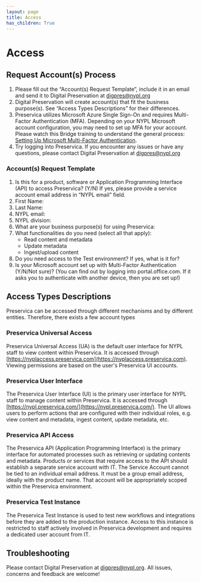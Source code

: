 ```yaml
---
layout: page
title: Access
has_children: True
---
```


# Access

## Request Account(s) Process

1. Please fill out the “Account(s) Request Template”, include it in an email and send it to Digital Preservation at [digpres@nypl.org](digpres@nypl.org)
2. Digital Preservation will create account(s) that fit the business purpose(s). See “Access Types Descriptions” for their differences.
3. Preservica utilizes Microsoft Azure Single Sign-On and requires Multi-Factor Authentication (MFA). Depending on your NYPL Microsoft account configuration, you may need to set up MFA for your account. Please watch this Bridge training to understand the general process: [Setting Up Microsoft Multi-Factor Authentication](https://nypl.bridgeapp.com/learner/courses/e388e7ac/enroll).
4. Try logging into Preservica. If you encounter any issues or have any questions, please contact Digital Preservation at [digpres@nypl.org](digpres@nypl.org)

### Account(s) Request Template

1. Is this for a product, software or Application Programming Interface (API) to access Preservica? (Y/N) If yes, please provide a service account email address in “NYPL email” field.
2. First Name:
3. Last Name:
4. NYPL email:
5. NYPL division:
6. What are your business purpose(s) for using Preservica:
7. What functionalities do you need (select all that apply):
   * Read content and metadata
   * Update metadata
   * Ingest/upload content
8. Do you need access to the Test environment? If yes, what is it for?
9. Is your Microsoft account set up with Multi-Factor Authentication (Y/N/Not sure)? (You can find out by logging into portal.office.com. If it asks you to authenticate with another device, then you are set up!)

## Access Types Descriptions

Preservica can be accessed through different mechanisms and by different entities. Therefore, there exists a few account types

### Preservica Universal Access

Preservica Universal Access (UA) is the default user interface for NYPL staff to view content within Preservica. It is accessed through [https://nyplaccess.preservica.com](https://nyplaccess.preservica.com). Viewing permissions are based on the user's Preservica UI accounts.

### Preservica User Interface

The Preservica User Interface (UI) is the primary user interface for NYPL staff to manage content within Preservica. It is accessed through [https://nypl.preservica.com/](https://nypl.preservica.com/). The UI allows users to perform actions that are configured with their individual roles, e.g. view content and metadata, ingest content, update metadata, etc.

### Preservica API Access

The Preservica API (Application Programming Interface) is the primary interface for automated processes such as retrieving or updating contents and metadata. Products or services that require access to the API should establish a separate service account with IT. The Service Account cannot be tied to an individual email address. It must be a group email address, ideally with the product name. That account will be appropriately scoped within the Preservica environment.

### Preservica Test Instance

The Preservica Test Instance is used to test new workflows and integrations before they are added to the production instance. Access to this instance is restricted to staff actively involved in Preservica development and requires a dedicated user account from IT.

## Troubleshooting

Please contact Digital Preservation at [digpres@nypl.org](digpres@nypl.org). All issues, concerns and feedback are welcome!